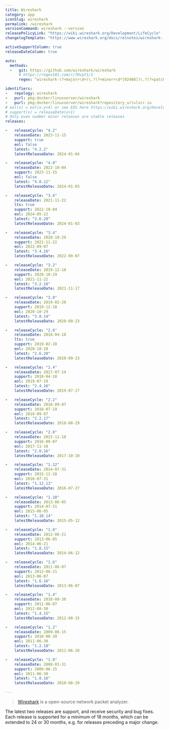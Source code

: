 ```yaml
---
title: Wireshark
category: app
iconSlug: wireshark
permalink: /wireshark
versionCommand: wireshark --version
releasePolicyLink: "https://wiki.wireshark.org/Development/LifeCycle"
changelogTemplate: "https://www.wireshark.org/docs/relnotes/wireshark-__LATEST__.html"

activeSupportColumn: true
releaseDateColumn: true

auto:
  methods:
  -   git: https://github.com/wireshark/wireshark
      # https://regex101.com/r/fHvpY1/1
      regex: ^wireshark-(?<major>\d+)\.?(?<minor>\d*[02468])\.?(?<patch>\d+)?\.?(?<tiny>\d+)?$

identifiers:
-   repology: wireshark
-   purl: pkg:docker/linuxserver/wireshark
-   purl: pkg:docker/linuxserver/wireshark?repository_url=lscr.io
# eol(x) = eol(x.y+4) or see EOS here https://wiki.wireshark.org/Development/LifeCycle
# support(x) = releaseDate(x+1)
# Only even number minor releases are stable releases
releases:

-   releaseCycle: "4.2"
    releaseDate: 2023-11-15
    support: true
    eol: false
    latest: "4.2.2"
    latestReleaseDate: 2024-01-04

-   releaseCycle: "4.0"
    releaseDate: 2022-10-04
    support: 2023-11-15
    eol: false
    latest: "4.0.12"
    latestReleaseDate: 2024-01-03

-   releaseCycle: "3.6"
    releaseDate: 2021-11-22
    lts: true
    support: 2022-10-04
    eol: 2024-05-22
    latest: "3.6.20"
    latestReleaseDate: 2024-01-03

-   releaseCycle: "3.4"
    releaseDate: 2020-10-29
    support: 2021-11-22
    eol: 2022-09-07
    latest: "3.4.16"
    latestReleaseDate: 2022-09-07

-   releaseCycle: "3.2"
    releaseDate: 2019-12-18
    support: 2020-10-29
    eol: 2021-11-22
    latest: "3.2.18"
    latestReleaseDate: 2021-11-17

-   releaseCycle: "3.0"
    releaseDate: 2019-02-28
    support: 2019-12-18
    eol: 2020-10-29
    latest: "3.0.14"
    latestReleaseDate: 2020-09-23

-   releaseCycle: "2.6"
    releaseDate: 2018-04-18
    lts: true
    support: 2019-02-28
    eol: 2020-10-18
    latest: "2.6.20"
    latestReleaseDate: 2020-09-23

-   releaseCycle: "2.4"
    releaseDate: 2017-07-19
    support: 2018-04-18
    eol: 2019-07-19
    latest: "2.4.16"
    latestReleaseDate: 2019-07-17

-   releaseCycle: "2.2"
    releaseDate: 2016-09-07
    support: 2018-07-19
    eol: 2018-09-07
    latest: "2.2.17"
    latestReleaseDate: 2018-08-29

-   releaseCycle: "2.0"
    releaseDate: 2015-11-18
    support: 2016-09-07
    eol: 2017-11-18
    latest: "2.0.16"
    latestReleaseDate: 2017-10-10

-   releaseCycle: "1.12"
    releaseDate: 2014-07-31
    support: 2015-11-18
    eol: 2016-07-31
    latest: "1.12.13"
    latestReleaseDate: 2016-07-27

-   releaseCycle: "1.10"
    releaseDate: 2013-06-05
    support: 2014-07-31
    eol: 2015-06-05
    latest: "1.10.14"
    latestReleaseDate: 2015-05-12

-   releaseCycle: "1.8"
    releaseDate: 2012-06-21
    support: 2013-06-05
    eol: 2014-06-21
    latest: "1.8.15"
    latestReleaseDate: 2014-06-12

-   releaseCycle: "1.6"
    releaseDate: 2011-06-07
    support: 2012-06-21
    eol: 2013-06-07
    latest: "1.6.16"
    latestReleaseDate: 2013-06-07

-   releaseCycle: "1.4"
    releaseDate: 2010-08-30
    support: 2011-06-07
    eol: 2012-08-30
    latest: "1.4.15"
    latestReleaseDate: 2012-08-15

-   releaseCycle: "1.2"
    releaseDate: 2009-06-15
    support: 2010-08-30
    eol: 2011-06-30
    latest: "1.2.18"
    latestReleaseDate: 2011-06-28

-   releaseCycle: "1.0"
    releaseDate: 2008-03-31
    support: 2009-06-15
    eol: 2011-06-30
    latest: "1.0.16"
    latestReleaseDate: 2010-08-29

---
```


> [Wireshark](https://www.wireshark.org/docs/wsug_html/#ChIntroWhatIs) is a open-source network packet analyzer. 

The latest two releases are support, and receive security and bug fixes. Each release is
supported for a minimum of 18 months, which can be extended to 24 or 30 months,
e.g. for releases preceding a major change.
